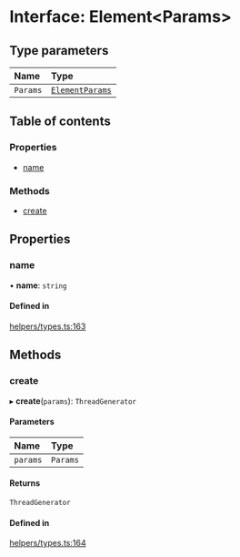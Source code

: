 # Interface: Element\<Params\>

## Type parameters

| Name | Type |
| :------ | :------ |
| `Params` | [`ElementParams`](../modules.md#elementparams) |

## Table of contents

### Properties

- [name](Element.md#name)

### Methods

- [create](Element.md#create)

## Properties

### name

• **name**: `string`

#### Defined in

[helpers/types.ts:163](https://github.com/ncounterspecialist/twick/blob/076b5b2d4006b7835e1bf4168731258cbc34771f/packages/visualizer/src/helpers/types.ts#L163)

## Methods

### create

▸ **create**(`params`): `ThreadGenerator`

#### Parameters

| Name | Type |
| :------ | :------ |
| `params` | `Params` |

#### Returns

`ThreadGenerator`

#### Defined in

[helpers/types.ts:164](https://github.com/ncounterspecialist/twick/blob/076b5b2d4006b7835e1bf4168731258cbc34771f/packages/visualizer/src/helpers/types.ts#L164)
